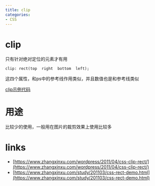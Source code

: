 ```yaml
---
title: clip
categories: 
- CSS
---
```


# clip
只有针对绝对定位的元素才有用

```
clip: rect(top  right  bottom  left);
```
这四个属性，和ps中的参考线作用类似，并且数值也是和参考线类似




[clip示例代码](https://jsbin.com/xunohuk/edit?html,css,output)



# 用途
比较少的使用，一般用在图片的裁剪效果上使用比较多


# links

- [https://www.zhangxinxu.com/wordpress/2011/04/css-clip-rect/](https://www.zhangxinxu.com/wordpress/2011/04/css-clip-rect/)
- [https://www.zhangxinxu.com/study/201103/css-rect-demo.html](https://www.zhangxinxu.com/study/201103/css-rect-demo.html)